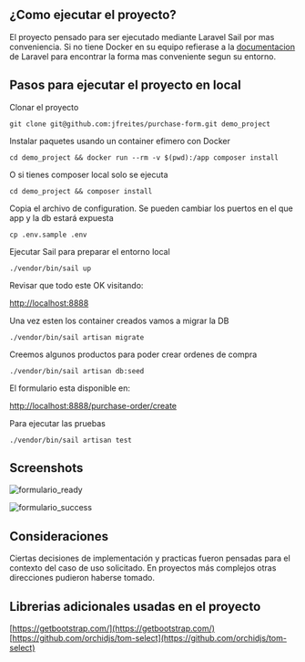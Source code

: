 ## ¿Como ejecutar el proyecto?

El proyecto pensado para ser ejecutado mediante Laravel Sail por mas conveniencia. Si no tiene Docker en su equipo refierase a la [documentacion](https://laravel.com/docs) de Laravel para encontrar la forma mas conveniente segun su entorno.
## Pasos para ejecutar el proyecto en local

Clonar el proyecto

```git clone git@github.com:jfreites/purchase-form.git demo_project```

Instalar paquetes usando un container efimero con Docker

```cd demo_project && docker run --rm -v $(pwd):/app composer install```

O si tienes composer local solo se ejecuta

```cd demo_project && composer install```

Copia el archivo de configuration. Se pueden cambiar los puertos en el que app y la db estará expuesta

```cp .env.sample .env```

Ejecutar Sail para preparar el entorno local

```./vendor/bin/sail up```

Revisar que todo este OK visitando:

[http://localhost:8888](http://localhost:8888/)

Una vez esten los container creados vamos a migrar la DB

```./vendor/bin/sail artisan migrate```

Creemos algunos productos para poder crear ordenes de compra

```./vendor/bin/sail artisan db:seed```

El formulario esta disponible en:

[http://localhost:8888/purchase-order/create](http://localhost:8888/purchase-order/create)

Para ejecutar las pruebas

```./vendor/bin/sail artisan test```

## Screenshots

![formulario_ready](form_screen.png "Formulario")

![formulario_success](form_success.png "Formulario Exito")

## Consideraciones

Ciertas decisiones de implementación y practicas fueron pensadas para el contexto del caso de uso solicitado. En proyectos más complejos otras direcciones pudieron haberse tomado. 

## Librerias adicionales usadas en el proyecto

[https://getbootstrap.com/](https://getbootstrap.com/)
[https://github.com/orchidjs/tom-select](https://github.com/orchidjs/tom-select)
